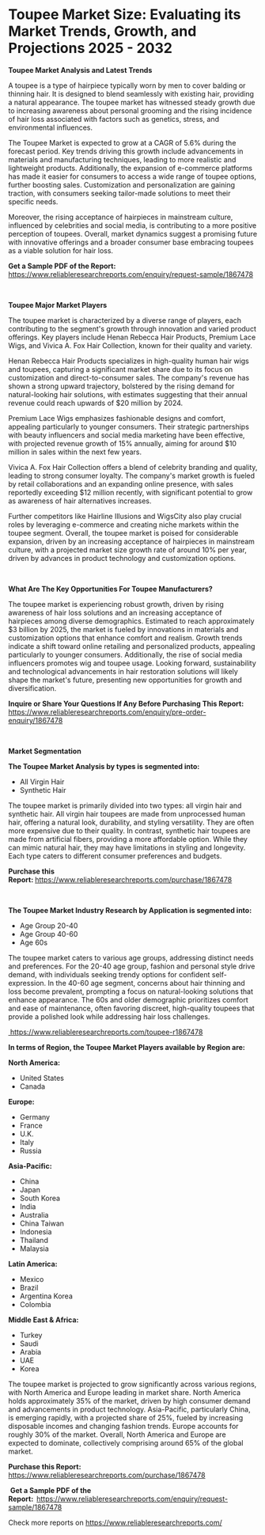 <p><h1>Toupee Market Size: Evaluating its Market Trends, Growth, and Projections 2025 - 2032</h1></p><p><strong>Toupee Market Analysis and Latest Trends</strong></p>
<p><p>A toupee is a type of hairpiece typically worn by men to cover balding or thinning hair. It is designed to blend seamlessly with existing hair, providing a natural appearance. The toupee market has witnessed steady growth due to increasing awareness about personal grooming and the rising incidence of hair loss associated with factors such as genetics, stress, and environmental influences. </p><p>The Toupee Market is expected to grow at a CAGR of 5.6% during the forecast period. Key trends driving this growth include advancements in materials and manufacturing techniques, leading to more realistic and lightweight products. Additionally, the expansion of e-commerce platforms has made it easier for consumers to access a wide range of toupee options, further boosting sales. Customization and personalization are gaining traction, with consumers seeking tailor-made solutions to meet their specific needs.</p><p>Moreover, the rising acceptance of hairpieces in mainstream culture, influenced by celebrities and social media, is contributing to a more positive perception of toupees. Overall, market dynamics suggest a promising future with innovative offerings and a broader consumer base embracing toupees as a viable solution for hair loss.</p></p>
<p><strong>Get a Sample PDF of the Report:&nbsp;</strong> <a href="https://www.reliableresearchreports.com/enquiry/request-sample/1867478?utm_campaign=3265&utm_medium=2&utm_source=Github&utm_content=ia&utm_term=04042025&utm_id=toupee">https://www.reliableresearchreports.com/enquiry/request-sample/1867478</a></p>
<p>&nbsp;</p>
<p><strong>Toupee Major Market Players</strong></p>
<p><p>The toupee market is characterized by a diverse range of players, each contributing to the segment's growth through innovation and varied product offerings. Key players include Henan Rebecca Hair Products, Premium Lace Wigs, and Vivica A. Fox Hair Collection, known for their quality and variety.</p><p>Henan Rebecca Hair Products specializes in high-quality human hair wigs and toupees, capturing a significant market share due to its focus on customization and direct-to-consumer sales. The company's revenue has shown a strong upward trajectory, bolstered by the rising demand for natural-looking hair solutions, with estimates suggesting that their annual revenue could reach upwards of $20 million by 2024.</p><p>Premium Lace Wigs emphasizes fashionable designs and comfort, appealing particularly to younger consumers. Their strategic partnerships with beauty influencers and social media marketing have been effective, with projected revenue growth of 15% annually, aiming for around $10 million in sales within the next few years.</p><p>Vivica A. Fox Hair Collection offers a blend of celebrity branding and quality, leading to strong consumer loyalty. The company's market growth is fueled by retail collaborations and an expanding online presence, with sales reportedly exceeding $12 million recently, with significant potential to grow as awareness of hair alternatives increases.</p><p>Further competitors like Hairline Illusions and WigsCity also play crucial roles by leveraging e-commerce and creating niche markets within the toupee segment. Overall, the toupee market is poised for considerable expansion, driven by an increasing acceptance of hairpieces in mainstream culture, with a projected market size growth rate of around 10% per year, driven by advances in product technology and customization options.</p></p>
<p>&nbsp;</p>
<p><strong>What Are The Key Opportunities For Toupee Manufacturers?</strong></p>
<p><p>The toupee market is experiencing robust growth, driven by rising awareness of hair loss solutions and an increasing acceptance of hairpieces among diverse demographics. Estimated to reach approximately $3 billion by 2025, the market is fueled by innovations in materials and customization options that enhance comfort and realism. Growth trends indicate a shift toward online retailing and personalized products, appealing particularly to younger consumers. Additionally, the rise of social media influencers promotes wig and toupee usage. Looking forward, sustainability and technological advancements in hair restoration solutions will likely shape the market's future, presenting new opportunities for growth and diversification.</p></p>
<p><strong>Inquire or Share Your Questions If Any Before Purchasing This Report:</strong> <a href="https://www.reliableresearchreports.com/enquiry/pre-order-enquiry/1867478?utm_campaign=3265&utm_medium=2&utm_source=Github&utm_content=ia&utm_term=04042025&utm_id=toupee">https://www.reliableresearchreports.com/enquiry/pre-order-enquiry/1867478</a></p>
<p>&nbsp;</p>
<p><strong>Market Segmentation</strong></p>
<p><strong>The Toupee Market Analysis by types is segmented into:</strong></p>
<p><ul><li>All Virgin Hair</li><li>Synthetic Hair</li></ul></p>
<p><p>The toupee market is primarily divided into two types: all virgin hair and synthetic hair. All virgin hair toupees are made from unprocessed human hair, offering a natural look, durability, and styling versatility. They are often more expensive due to their quality. In contrast, synthetic hair toupees are made from artificial fibers, providing a more affordable option. While they can mimic natural hair, they may have limitations in styling and longevity. Each type caters to different consumer preferences and budgets.</p></p>
<p><strong>Purchase this Report:&nbsp;</strong><a href="https://www.reliableresearchreports.com/purchase/1867478?utm_campaign=3265&utm_medium=2&utm_source=Github&utm_content=ia&utm_term=04042025&utm_id=toupee">https://www.reliableresearchreports.com/purchase/1867478</a></p>
<p>&nbsp;</p>
<p><strong>The Toupee Market Industry Research by Application is segmented into:</strong></p>
<p><ul><li>Age Group 20-40</li><li>Age Group 40-60</li><li>Age 60s</li></ul></p>
<p><p>The toupee market caters to various age groups, addressing distinct needs and preferences. For the 20-40 age group, fashion and personal style drive demand, with individuals seeking trendy options for confident self-expression. In the 40-60 age segment, concerns about hair thinning and loss become prevalent, prompting a focus on natural-looking solutions that enhance appearance. The 60s and older demographic prioritizes comfort and ease of maintenance, often favoring discreet, high-quality toupees that provide a polished look while addressing hair loss challenges.</p></p>
<p><a href="https://www.reliableresearchreports.com/toupee-r1867478?utm_campaign=3265&utm_medium=2&utm_source=Github&utm_content=ia&utm_term=04042025&utm_id=toupee">&nbsp;https://www.reliableresearchreports.com/toupee-r1867478</a></p>
<p><strong>In terms of Region, the Toupee Market Players available by Region are:</strong></p>
<p>
    <p> <strong> North America: </strong>
        <ul>
            <li>United States</li>
            <li>Canada</li>
        </ul>
        </p> 
    <p> <strong> Europe: </strong>
        <ul>
            <li>Germany</li>
            <li>France</li>
            <li>U.K.</li>
            <li>Italy</li>
            <li>Russia</li>
        </ul>
        </p> 
    <p> <strong> Asia-Pacific: </strong>
        <ul>
            <li>China</li>
            <li>Japan</li>
            <li>South Korea</li>
            <li>India</li>
            <li>Australia</li>
            <li>China Taiwan</li>
            <li>Indonesia</li>
            <li>Thailand</li>
            <li>Malaysia</li>
        </ul>
        </p> 
    <p> <strong> Latin America: </strong>
        <ul>
            <li>Mexico</li>
            <li>Brazil</li>
            <li>Argentina Korea</li>
            <li>Colombia</li>
        </ul>
        </p> 
    <p> <strong> Middle East & Africa: </strong>
        <ul>
            <li>Turkey</li>
            <li>Saudi</li>
            <li>Arabia</li>
            <li>UAE</li>
            <li>Korea</li>
        </ul>
    </p>
    </p>
<p><p>The toupee market is projected to grow significantly across various regions, with North America and Europe leading in market share. North America holds approximately 35% of the market, driven by high consumer demand and advancements in product technology. Asia-Pacific, particularly China, is emerging rapidly, with a projected share of 25%, fueled by increasing disposable incomes and changing fashion trends. Europe accounts for roughly 30% of the market. Overall, North America and Europe are expected to dominate, collectively comprising around 65% of the global market.</p></p>
<p><strong>Purchase this Report: </strong><a href="https://www.reliableresearchreports.com/purchase/1867478?utm_campaign=3265&utm_medium=2&utm_source=Github&utm_content=ia&utm_term=04042025&utm_id=toupee">https://www.reliableresearchreports.com/purchase/1867478</a></p>
<p>&nbsp;<strong>Get a Sample PDF of the Report:&nbsp;&nbsp;</strong><a href="https://www.reliableresearchreports.com/enquiry/request-sample/1867478?utm_campaign=3265&utm_medium=2&utm_source=Github&utm_content=ia&utm_term=04042025&utm_id=toupee">https://www.reliableresearchreports.com/enquiry/request-sample/1867478</a></p>
<p><strong></strong></p>
<p>Check more reports on <a href="https://www.reliableresearchreports.com/?utm_campaign=3265&utm_medium=2&utm_source=Github&utm_content=ia&utm_term=04042025&utm_id=toupee">https://www.reliableresearchreports.com/</a></p>
